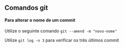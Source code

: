 ## Comandos git

#### Para alterar o nome de um commit

Utilize o seguinte comando `git --amend -m "novo-nome"`

Utilize `git log -n 3` para verificar os três últimos commit